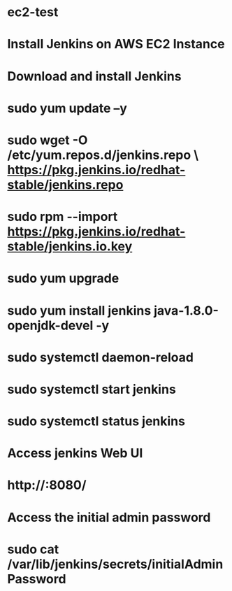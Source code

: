 # ec2-test
# Install Jenkins on AWS EC2 Instance
# Download and install Jenkins
# sudo yum update –y
# sudo wget -O /etc/yum.repos.d/jenkins.repo \ https://pkg.jenkins.io/redhat-stable/jenkins.repo
# sudo rpm --import https://pkg.jenkins.io/redhat-stable/jenkins.io.key
# sudo yum upgrade
# sudo yum install jenkins java-1.8.0-openjdk-devel -y
# sudo systemctl daemon-reload
# sudo systemctl start jenkins
# sudo systemctl status jenkins
# Access jenkins Web UI
# http://<ec2-ip-address>:8080/
# Access the initial admin password
# sudo cat /var/lib/jenkins/secrets/initialAdminPassword
